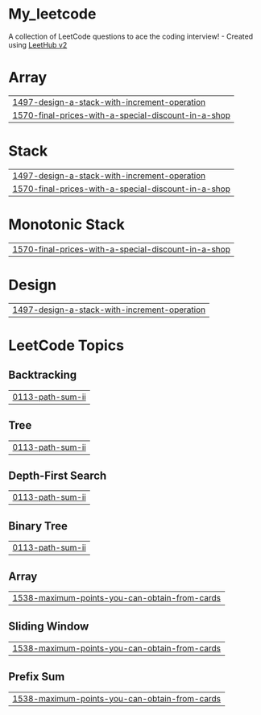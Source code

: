 # My_leetcode
A collection of LeetCode questions to ace the coding interview! - Created using [LeetHub v2](https://github.com/arunbhardwaj/LeetHub-2.0)


# Array
|  |
| ------- |
| [1497-design-a-stack-with-increment-operation](https://github.com/prakharbhardwaj1504/My_leetcode/tree/master/1497-design-a-stack-with-increment-operation) |
| [1570-final-prices-with-a-special-discount-in-a-shop](https://github.com/prakharbhardwaj1504/My_leetcode/tree/master/1570-final-prices-with-a-special-discount-in-a-shop) |
# Stack
|  |
| ------- |
| [1497-design-a-stack-with-increment-operation](https://github.com/prakharbhardwaj1504/My_leetcode/tree/master/1497-design-a-stack-with-increment-operation) |
| [1570-final-prices-with-a-special-discount-in-a-shop](https://github.com/prakharbhardwaj1504/My_leetcode/tree/master/1570-final-prices-with-a-special-discount-in-a-shop) |
# Monotonic Stack
|  |
| ------- |
| [1570-final-prices-with-a-special-discount-in-a-shop](https://github.com/prakharbhardwaj1504/My_leetcode/tree/master/1570-final-prices-with-a-special-discount-in-a-shop) |
# Design
|  |
| ------- |
| [1497-design-a-stack-with-increment-operation](https://github.com/prakharbhardwaj1504/My_leetcode/tree/master/1497-design-a-stack-with-increment-operation) |
<!---LeetCode Topics Start-->
# LeetCode Topics
## Backtracking
|  |
| ------- |
| [0113-path-sum-ii](https://github.com/prakharbhardwaj1504/My_leetcode/tree/master/0113-path-sum-ii) |
## Tree
|  |
| ------- |
| [0113-path-sum-ii](https://github.com/prakharbhardwaj1504/My_leetcode/tree/master/0113-path-sum-ii) |
## Depth-First Search
|  |
| ------- |
| [0113-path-sum-ii](https://github.com/prakharbhardwaj1504/My_leetcode/tree/master/0113-path-sum-ii) |
## Binary Tree
|  |
| ------- |
| [0113-path-sum-ii](https://github.com/prakharbhardwaj1504/My_leetcode/tree/master/0113-path-sum-ii) |
## Array
|  |
| ------- |
| [1538-maximum-points-you-can-obtain-from-cards](https://github.com/prakharbhardwaj1504/My_leetcode/tree/master/1538-maximum-points-you-can-obtain-from-cards) |
## Sliding Window
|  |
| ------- |
| [1538-maximum-points-you-can-obtain-from-cards](https://github.com/prakharbhardwaj1504/My_leetcode/tree/master/1538-maximum-points-you-can-obtain-from-cards) |
## Prefix Sum
|  |
| ------- |
| [1538-maximum-points-you-can-obtain-from-cards](https://github.com/prakharbhardwaj1504/My_leetcode/tree/master/1538-maximum-points-you-can-obtain-from-cards) |
<!---LeetCode Topics End-->